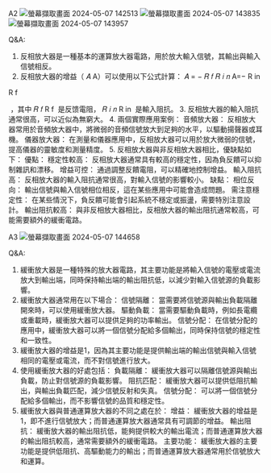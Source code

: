 A2
![螢幕擷取畫面 2024-05-07 142513](https://github.com/Antonypan/Small/assets/162288276/8af69f04-4b1c-48ef-89d0-dd10150a3011)
![螢幕擷取畫面 2024-05-07 143835](https://github.com/Antonypan/Small/assets/162288276/0fb634b7-c6e3-487e-a649-ee175cc4ae81)
![螢幕擷取畫面 2024-05-07 143957](https://github.com/Antonypan/Small/assets/162288276/a675e418-c45e-4e0e-b352-5eff4cd309b5)

Q&A:
1. 反相放大器是一種基本的運算放大器電路，用於放大輸入信號，其輸出與輸入信號相反。
2. 反相放大器的增益（
𝐴
A）可以使用以下公式計算：
𝐴
=
−
𝑅
𝑓
𝑅
𝑖
𝑛
A=− 
R 
in
​
 
R 
f
​
 
​
 ，其中
𝑅
𝑓
R 
f
​
 是反馈電阻，
𝑅
𝑖
𝑛
R 
in
​
 是輸入阻抗。
3. 反相放大器的輸入阻抗通常很高，可以近似為無窮大。
4. 兩個實際應用案例：
音頻放大器： 反相放大器常用於音頻放大器中，將微弱的音頻信號放大到足夠的水平，以驅動揚聲器或耳機。
儀器放大器： 在測量和儀器應用中，反相放大器可以用於放大微弱的信號，提高儀器的靈敏度和測量精度。
5. 反相放大器與非反相放大器相比，優缺點如下：
優點：
穩定性較高： 反相放大器通常具有較高的穩定性，因為負反饋可以抑制雜訊和漂移。
增益可控： 通過調整反饋電阻，可以精確地控制增益。
輸入阻抗高： 反相放大器的輸入阻抗通常很高，對輸入信號的影響較小。
缺點：
相位反向： 輸出信號與輸入信號相位相反，這在某些應用中可能會造成問題。
需注意穩定性： 在某些情況下，負反饋可能會引起系統不穩定或振盪，需要特別注意設計。
輸出阻抗較高： 與非反相放大器相比，反相放大器的輸出阻抗通常較高，可能需要額外的緩衝電路。

A3
![螢幕擷取畫面 2024-05-07 144658](https://github.com/Antonypan/Small/assets/162288276/e578eee3-d4d0-46d1-a938-6aa83da3b8b2)

Q&A:
1. 緩衝放大器是一種特殊的放大器電路，其主要功能是將輸入信號的電壓或電流放大到輸出端，同時保持輸出端的輸出阻抗低，以減少對輸入信號源的負載影響。
2. 緩衝放大器通常用在以下場合：
信號隔離： 當需要將信號源與輸出負載隔離開來時，可以使用緩衝放大器。
驅動負載： 當需要驅動負載時，例如長電纜或重載時，緩衝放大器可以提供足夠的功率輸出。
信號分配： 在信號分配的應用中，緩衝放大器可以將一個信號分配給多個輸出，同時保持信號的穩定性和一致性。
3. 緩衝放大器的增益是1，因為其主要功能是提供輸出端的輸出信號與輸入信號相同的電壓或電流，而不對信號進行放大。
4. 使用緩衝放大器的好處包括：
負載隔離： 緩衝放大器可以隔離信號源與輸出負載，防止對信號源的負載影響。
阻抗匹配： 緩衝放大器可以提供低阻抗輸出，與輸出負載匹配，減少信號反射和失真。
信號分配： 可以將一個信號分配給多個輸出，而不影響信號的品質和穩定性。
5. 緩衝放大器與普通運算放大器的不同之處在於：
增益： 緩衝放大器的增益是1，即不進行信號放大；而普通運算放大器通常具有可調節的增益。
輸出阻抗： 緩衝放大器的輸出阻抗低，能夠提供較大的輸出電流；而普通運算放大器的輸出阻抗較高，通常需要額外的緩衝電路。
主要功能： 緩衝放大器的主要功能是提供低阻抗、高驅動能力的輸出；而普通運算放大器通常用於信號放大和運算。
